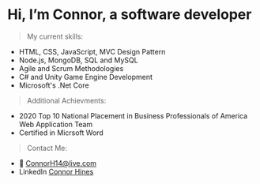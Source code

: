 # Hi, I’m Connor, a software developer

> My current skills:

- HTML, CSS, JavaScript, MVC Design Pattern
- Node.js, MongoDB, SQL and MySQL
- Agile and Scrum Methodologies
- C# and Unity Game Engine Development
- Microsoft's .Net Core

> Additional Achievments:

- 2020 Top 10 National Placement in Business Professionals of America Web Application Team
- Certified in Micrsoft Word

> Contact Me:

- 📧 ConnorH14@live.com
- LinkedIn [Connor Hines](https://www.linkedin.com/in/connor-hines-802413193/)

